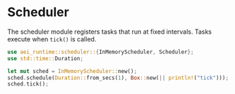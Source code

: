 # Scheduler

The scheduler module registers tasks that run at fixed intervals. Tasks execute when `tick()` is called.

```rust
use aei_runtime::scheduler::{InMemoryScheduler, Scheduler};
use std::time::Duration;

let mut sched = InMemoryScheduler::new();
sched.schedule(Duration::from_secs(1), Box::new(|| println!("tick")));
sched.tick();
```
